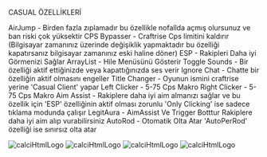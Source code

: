 CASUAL ÖZELLİKLERİ

AirJump - Birden fazla zıplamadır bu özellikle nofallda açmış olursunuz ve ban riski çok yüksektir
CPS Bypasser - Craftrise Cps limitini kaldırır (Bilgisayar zamanınız üzerinde değişiklik yapmaktadır bu özelliği kapatırsanız bilgisayar zamanınız eski haline döner)
ESP - Rakipleri Daha iyi Görmenizi Sağlar
ArrayList - Hile Menüsünü Gösterir
Toggle Sounds - Bir özelliği aktif ettiğinizde veya kapattığınızda ses verir
Ignore Chat - Chatte bir özelliğin aktif olmasını engeller
Title Changer - Oyunun ismini craftrise yerine 'Casual Client' yapar
Left Clicker - 5-75 Cps Makro
Right Clicker - 5-75 Cps Makro
Aim Assist - Rakiplere daha iyi aim almanızı sağlar ve bu özellik için 'ESP' özelliğinin aktif olması zorunlu 'Only Clicking' ise sadece tıklama modunda çalışır
LegitAura - AimAssist Ve Trigger Botttur Rakiplere daha iyi aim alıp vurabilirsiniz
AutoRod - Otomatik Olta Atar 'AutoPerRod' özelliği ise sınırsız olta atar

![calciHtmlLogo](https://cdn.discordapp.com/attachments/975938632328314893/985024227306516480/unknown.png) ![calciHtmlLogo](https://cdn.discordapp.com/attachments/975938632328314893/985027404995112971/unknown.png)
![calciHtmlLogo](https://cdn.discordapp.com/attachments/975938632328314893/985024432416362556/unknown.png)
![calciHtmlLogo](https://cdn.discordapp.com/attachments/975938632328314893/985024535680127006/unknown.png)
